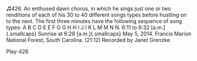 ♫426. An enthused dawn chorus, in which he sings just one or two
renditions of each of his 30 to 40 different songs types before hustling
on to the next. The first three minutes have the following sequence of
song types: A B C D E E F G G H H I J I K L M M N N. 6:11 to 6:32
[a.m.]{.smallcaps} Sunrise at 6:28 [a.m.]{.smallcaps} May 5, 2014.
Francis Marion National Forest, South Carolina. (21:12) Recorded by
Janet Grenzke.

Play-426
